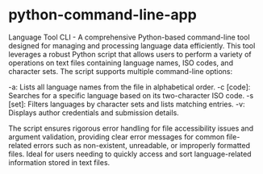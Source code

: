# python-command-line-app

Language Tool CLI - A comprehensive Python-based command-line tool designed for managing and processing language data efficiently. This tool leverages a robust Python script that allows users to perform a variety of operations on text files containing language names, ISO codes, and character sets. The script supports multiple command-line options:

-a: Lists all language names from the file in alphabetical order.
-c [code]: Searches for a specific language based on its two-character ISO code.
-s [set]: Filters languages by character sets and lists matching entries.
-v: Displays author credentials and submission details.

The script ensures rigorous error handling for file accessibility issues and argument validation, providing clear error messages for common file-related errors such as non-existent, unreadable, or improperly formatted files. Ideal for users needing to quickly access and sort language-related information stored in text files.
